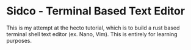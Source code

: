 # Sidco - Terminal Based Text Editor
This is my attempt at the hecto tutorial, which is to build a rust based terminal shell text editor (ex. Nano, Vim). This is entirely for learning purposes.

